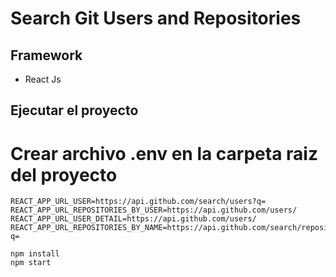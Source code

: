 # Search Git Users and Repositories

## Framework

- React Js

## Ejecutar el proyecto

# Crear archivo .env en la carpeta raiz del proyecto

```
REACT_APP_URL_USER=https://api.github.com/search/users?q=
REACT_APP_URL_REPOSITORIES_BY_USER=https://api.github.com/users/
REACT_APP_URL_USER_DETAIL=https://api.github.com/users/
REACT_APP_URL_REPOSITORIES_BY_NAME=https://api.github.com/search/repositories?q=
```

```
npm install
npm start
```